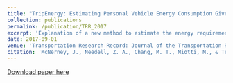 ```yaml
---
title: "TripEnergy: Estimating Personal Vehicle Energy Consumption Given Limited Travel Survey Data"
collection: publications
permalink: /publication/TRR_2017
excerpt: 'Explanation of a new method to estimate the energy requirements of personal vehicle travel given incomplete data, with applications.'
date: 2017-09-01
venue: 'Transportation Research Record: Journal of the Transportation Research Board'
citation: 'McNerney, J., Needell, Z. A., Chang, M. T., Miotti, M., & Trancik, J. E. (2017). &quot;TripEnergy: Estimating Personal Vehicle Energy Consumption Given Limited Travel Survey Data&quot;. <i>Transportation Research Record: Journal of the Transportation Research Board</i>, (2628), 58-66.'
---
```


[Download paper here](http://zneedell.github.io/files/TRR_2628-07.pdf)
